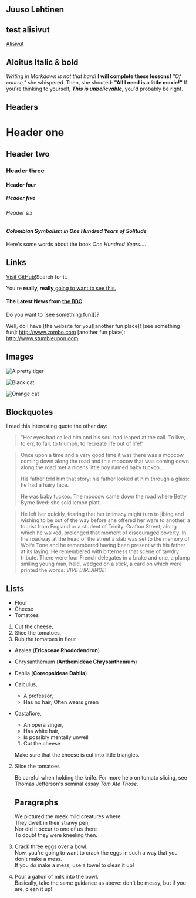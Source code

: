 ## Juuso Lehtinen

## test alisivut
[Alisivut](alisivut/alisivu.html)


## Aloitus Italic & bold
_Writing in Markdown is not that hard!_
**I will complete these lessons!**
_"Of course,"_ she whispered. Then, she shouted: **"All I need is a little moxie!"**
If you're thinking to yourself, **_This is unbelievable_**, you'd probably be right.



## **Headers**

# Header one
## Header two
### Header three
#### Header four
##### Header five
###### Header six

#### _Colombian Symbolism in One Hundred Years of Solitude_
Here's some words about the book _One Hundred Years..._.



## **Links**

[Visit GitHub!](https://www.github.com)Search for it.

You're **really, really**[ going to want to see this.](https://www.dailykitten.com)

#### The Latest News from [the BBC](https://www.bbc.com/news)

Do you want to [see something fun][]?

Well, do I have [the website for you][another fun place]!
[see something fun]: http://www.zombo.com
[another fun place]: http://www.stumbleupon.com

## **Images**

![A pretty tiger](https://upload.wikimedia.org/wikipedia/commons/5/56/Tiger.50.jpg)

![Black cat][black]

![Orange cat][Orange]

[Black]: https://upload.wikimedia.org/wikipedia/commons/a/a3/81_INF_DIV_SSI.jpg
[orange]: http://icons.iconarchive.com/icons/google/noto-emoji-animals-nature/256/22221-cat-icon.png

## **Blockquotes**

I read this interesting quote the other day:

>"Her eyes had called him and his soul had leaped at the call. To live, to err, to fall, to triumph, to recreate life out of life!"


>Once upon a time and a very good time it was there was a moocow coming down along the road and this moocow that was coming down along the road met a nicens little boy named baby tuckoo...
>
>His father told him that story: his father looked at him through a glass: he had a hairy face.
>
>He was baby tuckoo. The moocow came down the road where Betty Byrne lived: she sold lemon platt.

>He left her quickly, fearing that her intimacy might turn to jibing and wishing to be out of the way before she offered her ware to another, a tourist from England or a student of Trinity. Grafton Street, along which he walked, prolonged that moment of discouraged poverty. In the roadway at the head of the street a slab was set to the memory of Wolfe Tone and he remembered having been present with his father at its laying. He remembered with bitterness that scene of tawdry tribute. There were four French delegates in a brake and one, a plump smiling young man, held, wedged on a stick, a card on which were printed the words: _VIVE L'IRLANDE_!

## **Lists**

* Flour
* Cheese 
* Tomatoes


1. Cut the cheese, 
2. Slice the tomatoes, 
3. Rub the tomatoes in flour

* Azalea (**Ericaceae Rhododendron**)
* Chrysanthemum (**Anthemideae Chrysanthemum**)
* Dahlia (**Coreopsideae Dahlia**)

* Calculus, 
  * A professor, 
  * Has no hair, Often wears green
* Castafiore, 
  * An opera singer, 
  * Has white hair, 
  * Is possibly mentally unwell

  1. Cut the cheese

   Make sure that the cheese is cut into little triangles.

2. Slice the tomatoes

   Be careful when holding the knife.
   For more help on tomato slicing, see Thomas Jefferson's seminal essay _Tom Ate Those_.


   ## **Paragraphs**

   We pictured the meek mild creatures where  
They dwelt in their strawy pen,  
Nor did it occur to one of us there  
To doubt they were kneeling then.

1. Crack three eggs over a bowl.  
 Now, you're going to want to crack the eggs in such a way that you don't make a mess.  
 If you _do_ make a mess, use a towel to clean it up!

2. Pour a gallon of milk into the bowl.  
 Basically, take the same guidance as above: don't be messy, but if you are, clean it up!